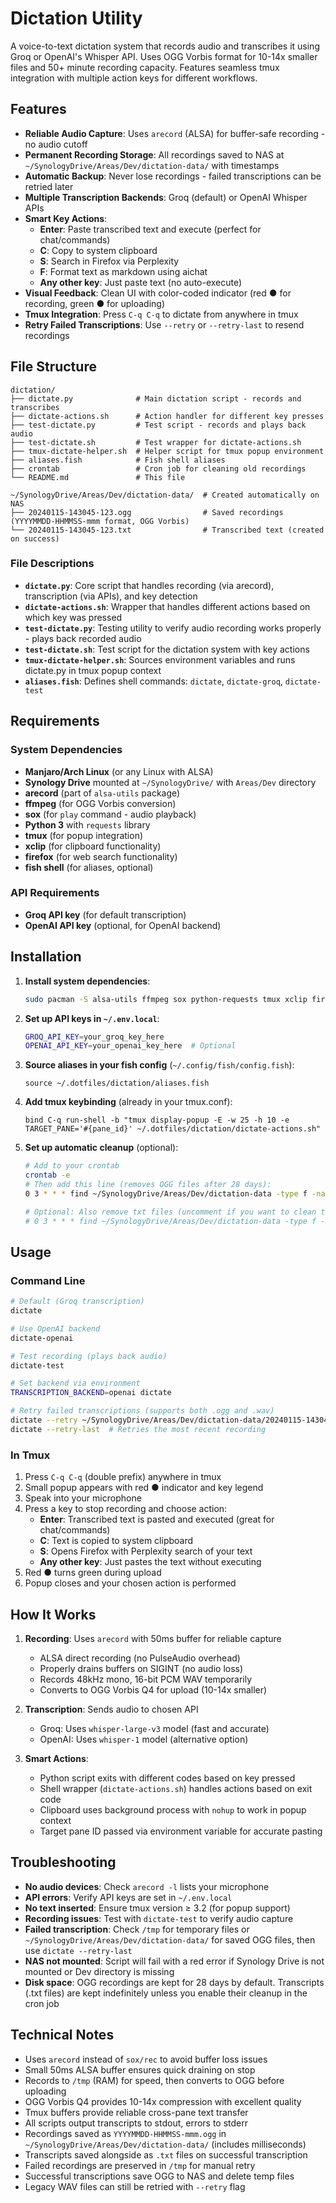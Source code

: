 # Dictation Utility

A voice-to-text dictation system that records audio and transcribes it using Groq or OpenAI's Whisper API. Uses OGG Vorbis format for 10-14x smaller files and 50+ minute recording capacity. Features seamless tmux integration with multiple action keys for different workflows.

## Features

- **Reliable Audio Capture**: Uses `arecord` (ALSA) for buffer-safe recording - no audio cutoff
- **Permanent Recording Storage**: All recordings saved to NAS at `~/SynologyDrive/Areas/Dev/dictation-data/` with timestamps
- **Automatic Backup**: Never lose recordings - failed transcriptions can be retried later
- **Multiple Transcription Backends**: Groq (default) or OpenAI Whisper APIs
- **Smart Key Actions**:
  - **Enter**: Paste transcribed text and execute (perfect for chat/commands)
  - **C**: Copy to system clipboard
  - **S**: Search in Firefox via Perplexity
  - **F**: Format text as markdown using aichat
  - **Any other key**: Just paste text (no auto-execute)
- **Visual Feedback**: Clean UI with color-coded indicator (red ● for recording, green ● for uploading)
- **Tmux Integration**: Press `C-q C-q` to dictate from anywhere in tmux
- **Retry Failed Transcriptions**: Use `--retry` or `--retry-last` to resend recordings

## File Structure

```
dictation/
├── dictate.py              # Main dictation script - records and transcribes
├── dictate-actions.sh      # Action handler for different key presses
├── test-dictate.py         # Test script - records and plays back audio
├── test-dictate.sh         # Test wrapper for dictate-actions.sh
├── tmux-dictate-helper.sh  # Helper script for tmux popup environment
├── aliases.fish            # Fish shell aliases
├── crontab                 # Cron job for cleaning old recordings
└── README.md               # This file

~/SynologyDrive/Areas/Dev/dictation-data/  # Created automatically on NAS
├── 20240115-143045-123.ogg                # Saved recordings (YYYYMMDD-HHMMSS-mmm format, OGG Vorbis)
└── 20240115-143045-123.txt                # Transcribed text (created on success)
```

### File Descriptions

- **`dictate.py`**: Core script that handles recording (via arecord), transcription (via APIs), and key detection
- **`dictate-actions.sh`**: Wrapper that handles different actions based on which key was pressed
- **`test-dictate.py`**: Testing utility to verify audio recording works properly - plays back recorded audio
- **`test-dictate.sh`**: Test script for the dictation system with key actions
- **`tmux-dictate-helper.sh`**: Sources environment variables and runs dictate.py in tmux popup context
- **`aliases.fish`**: Defines shell commands: `dictate`, `dictate-groq`, `dictate-test`

## Requirements

### System Dependencies
- **Manjaro/Arch Linux** (or any Linux with ALSA)
- **Synology Drive** mounted at `~/SynologyDrive/` with `Areas/Dev` directory
- **arecord** (part of `alsa-utils` package)
- **ffmpeg** (for OGG Vorbis conversion)
- **sox** (for `play` command - audio playback)
- **Python 3** with `requests` library
- **tmux** (for popup integration)
- **xclip** (for clipboard functionality)
- **firefox** (for web search functionality)
- **fish shell** (for aliases, optional)

### API Requirements
- **Groq API key** (for default transcription)
- **OpenAI API key** (optional, for OpenAI backend)

## Installation

1. **Install system dependencies**:
   ```bash
   sudo pacman -S alsa-utils ffmpeg sox python-requests tmux xclip firefox
   ```

2. **Set up API keys in `~/.env.local`**:
   ```bash
   GROQ_API_KEY=your_groq_key_here
   OPENAI_API_KEY=your_openai_key_here  # Optional
   ```

3. **Source aliases in your fish config** (`~/.config/fish/config.fish`):
   ```fish
   source ~/.dotfiles/dictation/aliases.fish
   ```

4. **Add tmux keybinding** (already in your tmux.conf):
   ```tmux
   bind C-q run-shell -b "tmux display-popup -E -w 25 -h 10 -e TARGET_PANE='#{pane_id}' ~/.dotfiles/dictation/dictate-actions.sh"
   ```

5. **Set up automatic cleanup** (optional):
   ```bash
   # Add to your crontab
   crontab -e
   # Then add this line (removes OGG files after 28 days):
   0 3 * * * find ~/SynologyDrive/Areas/Dev/dictation-data -type f -name "*.ogg" -mtime +28 -delete 2>/dev/null

   # Optional: Also remove txt files (uncomment if you want to clean those too):
   # 0 3 * * * find ~/SynologyDrive/Areas/Dev/dictation-data -type f -name "*.txt" -mtime +28 -delete 2>/dev/null
   ```

## Usage

### Command Line
```bash
# Default (Groq transcription)
dictate

# Use OpenAI backend
dictate-openai

# Test recording (plays back audio)
dictate-test

# Set backend via environment
TRANSCRIPTION_BACKEND=openai dictate

# Retry failed transcriptions (supports both .ogg and .wav)
dictate --retry ~/SynologyDrive/Areas/Dev/dictation-data/20240115-143045-123.ogg
dictate --retry-last  # Retries the most recent recording
```

### In Tmux
1. Press `C-q C-q` (double prefix) anywhere in tmux
2. Small popup appears with red ● indicator and key legend
3. Speak into your microphone
4. Press a key to stop recording and choose action:
   - **Enter**: Transcribed text is pasted and executed (great for chat/commands)
   - **C**: Text is copied to system clipboard
   - **S**: Opens Firefox with Perplexity search of your text
   - **Any other key**: Just pastes the text without executing
5. Red ● turns green during upload
6. Popup closes and your chosen action is performed

## How It Works

1. **Recording**: Uses `arecord` with 50ms buffer for reliable capture
   - ALSA direct recording (no PulseAudio overhead)
   - Properly drains buffers on SIGINT (no audio loss)
   - Records 48kHz mono, 16-bit PCM WAV temporarily
   - Converts to OGG Vorbis Q4 for upload (10-14x smaller)

2. **Transcription**: Sends audio to chosen API
   - Groq: Uses `whisper-large-v3` model (fast and accurate)
   - OpenAI: Uses `whisper-1` model (alternative option)

3. **Smart Actions**: 
   - Python script exits with different codes based on key pressed
   - Shell wrapper (`dictate-actions.sh`) handles actions based on exit code
   - Clipboard uses background process with `nohup` to work in popup context
   - Target pane ID passed via environment variable for accurate pasting

## Troubleshooting

- **No audio devices**: Check `arecord -l` lists your microphone
- **API errors**: Verify API keys are set in `~/.env.local`
- **No text inserted**: Ensure tmux version ≥ 3.2 (for popup support)
- **Recording issues**: Test with `dictate-test` to verify audio capture
- **Failed transcription**: Check `/tmp` for temporary files or `~/SynologyDrive/Areas/Dev/dictation-data/` for saved OGG files, then use `dictate --retry-last`
- **NAS not mounted**: Script will fail with a red error if Synology Drive is not mounted or Dev directory is missing
- **Disk space**: OGG recordings are kept for 28 days by default. Transcripts (.txt files) are kept indefinitely unless you enable their cleanup in the cron job

## Technical Notes

- Uses `arecord` instead of `sox/rec` to avoid buffer loss issues
- Small 50ms ALSA buffer ensures quick draining on stop
- Records to `/tmp` (RAM) for speed, then converts to OGG before uploading
- OGG Vorbis Q4 provides 10-14x compression with excellent quality
- Tmux buffers provide reliable cross-pane text transfer
- All scripts output transcripts to stdout, errors to stderr
- Recordings saved as `YYYYMMDD-HHMMSS-mmm.ogg` in `~/SynologyDrive/Areas/Dev/dictation-data/` (includes milliseconds)
- Transcripts saved alongside as `.txt` files on successful transcription
- Failed recordings are preserved in `/tmp` for manual retry
- Successful transcriptions save OGG to NAS and delete temp files
- Legacy WAV files can still be retried with `--retry` flag